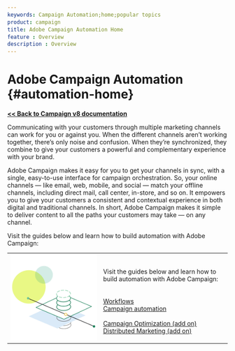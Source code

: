```yaml
---
keywords: Campaign Automation;home;popular topics
product: campaign
title: Adobe Campaign Automation Home
feature : Overview
description : Overview
---
```

# Adobe Campaign Automation {#automation-home}


**[<< Back to Campaign v8 documentation](https://experienceleague.adobe.com/docs/campaign/campaign-v8/campaign-home.html)**

Communicating with your customers through multiple marketing channels can work for you or against you. When the different channels aren’t working together, there’s only noise and confusion. When they’re synchronized, they combine to give your customers a powerful and complementary experience with your brand.

Adobe Campaign makes it easy for you to get your channels in sync, with a single, easy-to-use interface for campaign orchestration. So, your online channels — like email, web, mobile, and social — match your offline channels, including direct mail, call center, in-store, and so on. It empowers you to give your customers a consistent and contextual experience in both digital and traditional channels. In short, Adobe Campaign makes it simple to deliver content to all the paths your customers may take — on any channel.


Visit the guides below and learn how to build automation with Adobe Campaign:

<table>
<tr>
  <td valign="bottom">
      <img alt="automation" src="assets/add-ons.png"/>
  </td>
  <td valign="bottom">
 <div>
 <br>
 <div>Visit the guides below and learn how to build automation with Adobe Campaign:
</div>
<br>
<br>
    <a href="workflow/about-workflows.md">Workflows</a>
    </div>
    <div>
    <a href="campaigns/set-up-campaigns.md">Campaign automation</a>
    </div>
    <br>     
    <div>
    <a href="campaign-opt/campaign-typologies.md">Campaign Optimization (add on)</a>
    </div>
    <div>
    <a href="distributed-marketing/about-distributed-marketing.md">Distributed Marketing (add on)</a>
    </div>
    <br>
  </td>
</table>